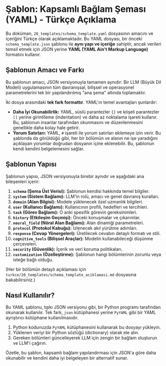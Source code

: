 # Şablon: Kapsamlı Bağlam Şeması (YAML) - Türkçe Açıklama

Bu doküman, `20_templates/schema_template.yaml` dosyasının amacını ve içeriğini Türkçe olarak açıklamaktadır. Bu YAML dosyası, bir önceki `schema_template.json` şablonu ile **aynı yapı ve içeriğe** sahiptir, ancak verileri temsil etmek için JSON yerine **YAML (YAML Ain't Markup Language)** formatını kullanır.

## Şablonun Amacı ve Farkı

Bu şablonun amacı, JSON versiyonuyla tamamen aynıdır: Bir LLM (Büyük Dil Modeli) uygulamasının tüm davranışsal, bilişsel ve operasyonel parametrelerini tek bir yapılandırılmış "ana şema" altında toplamaktır.

İki dosya arasındaki **tek fark formattır**. YAML'ın temel avantajları şunlardır:

*   **Daha İyi Okunabilirlik:** YAML, süslü parantezler `{}` ve köşeli parantezler `[]` yerine girintileme (indentation) ve daha az noktalama işareti kullanır. Bu, şablonun insanlar tarafından okunmasını ve düzenlenmesini genellikle daha kolay hale getirir.
*   **Yorum Satırları:** YAML, `#` işareti ile yorum satırları eklemeye izin verir. Bu şablonda da görüldüğü gibi, her bir bölümün ve alanın ne işe yaradığını açıklayan yorumlar doğrudan dosyanın içine eklenebilir. Bu, şablonun kendi kendini belgelemesini sağlar.

## Şablonun Yapısı

Şablonun yapısı, JSON versiyonuyla birebir aynıdır ve aşağıdaki ana bileşenleri içerir:

1.  **`schema` (Şema Üst Verisi):** Şablonun kendisi hakkında temel bilgiler.
2.  **`system` (Sistem Bağlamı):** LLM'in rolü, amacı ve genel davranış kuralları.
3.  **`domain` (Alan Bilgisi):** Modele yüklenecek özel uzmanlık bilgileri.
4.  **`user` (Kullanıcı Bağlamı):** Kullanıcının profili, hedefleri ve tercihleri.
5.  **`task` (Görev Bağlamı):** O anki spesifik görevin gereksinimleri.
6.  **`history` (Etkileşim Geçmişi):** Önceki konuşmalar ve çıkarımlar.
7.  **`neural_field` (Nöral Alan Bağlamı):** Alan dinamiği parametreleri.
8.  **`protocol` (Protokol Kabuğu):** İzlenecek akıl yürütme adımları.
9.  **`response` (Cevap Yönergeleri):** Üretilecek cevabın detaylı formatı ve stili.
10. **`cognitive_tools` (Bilişsel Araçlar):** Modelin kullanabileceği düşünme çerçeveleri.
11. **`security` (Güvenlik):** İçerik ve veri koruma politikaları.
12. **`customization` (Özelleştirme):** Şablonun hangi bölümlerinin zorunlu veya isteğe bağlı olduğu.

(Her bir bölümün detaylı açıklaması için `turkce/20_templates/schema_template_aciklamasi.md` dosyasına bakabilirsiniz.)

## Nasıl Kullanılır?

Bu YAML şablonu, tıpkı JSON versiyonu gibi, bir Python programı tarafından okunarak kullanılır. Tek fark, `json` kütüphanesi yerine `PyYAML` gibi bir YAML ayrıştırıcı kütüphane kullanılmasıdır.

1.  Python kodunuzda `PyYAML` kütüphanesini kullanarak bu dosyayı yükleyin.
2.  Yüklenen veriyi bir Python sözlüğü (dictionary) olarak ele alın.
3.  Gereken bölümleri güncelleyerek LLM için zengin bir bağlam oluşturun ve LLM'i çağırın.

Özetle, bu şablon, kapsamlı bağlam yapılandırması için JSON'a göre daha okunabilir ve kendini daha iyi belgeleyen bir alternatif sunar.
